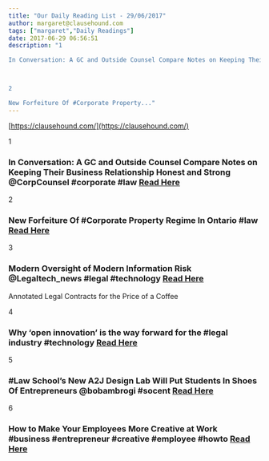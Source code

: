 ```yaml
---
title: "Our Daily Reading List - 29/06/2017"
author: margaret@clausehound.com
tags: ["margaret","Daily Readings"]
date: 2017-06-29 06:56:51
description: "1

In Conversation: A GC and Outside Counsel Compare Notes on Keeping Their Business Relationship Honest and Strong @CorpCounsel #corporate #law Read Here



2

New Forfeiture Of #Corporate Property..."
---
```


[https://clausehound.com/](https://clausehound.com/)

1

### In Conversation: A GC and Outside Counsel Compare Notes on Keeping Their Business Relationship Honest and Strong @CorpCounsel #corporate #law [Read Here](https://goo.gl/uGiSyT)

2

### New Forfeiture Of #Corporate Property Regime In Ontario #law [Read Here](https://goo.gl/zmQAe3)

3

### Modern Oversight of Modern Information Risk @Legaltech_news #legal #technology  [Read Here](https://goo.gl/r3Tj9h)

Annotated Legal Contracts
for the Price of a Coffee

4

### Why ‘open innovation’ is the way forward for the #legal industry #technology  [Read Here](https://goo.gl/K4TNnX)

5

### #Law School’s New A2J Design Lab Will Put Students In Shoes Of Entrepreneurs @bobambrogi #socent [Read Here](https://goo.gl/Kxn6fL)

6

### How to Make Your Employees More Creative at Work #business #entrepreneur #creative #employee #howto [Read Here](https://www.entrepreneur.com/article/296237)